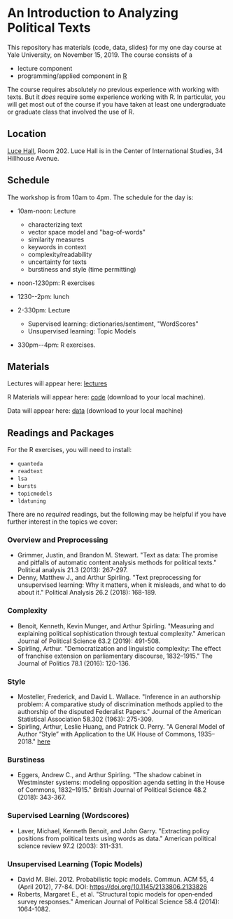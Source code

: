 # An Introduction to Analyzing Political Texts
This repository has materials (code, data, slides) for my one day course at Yale University, on November 15, 2019. The course consists of a
* lecture component
* programming/applied component in [R](https://www.r-project.org/)

The course requires absolutely *no* previous experience with working with texts.  But it *does* require some experience working with R.  In particular, you will get most out of the course if you have taken at least one undergraduate or graduate class that involved the use of R.


## Location
[Luce Hall](https://conferencesandevents.yale.edu/about-us/venues/luce-hall), Room 202. Luce Hall is in the Center of International Studies, 34 Hillhouse Avenue.

## Schedule
The workshop is from 10am to 4pm.  The schedule for the day is: 
* 10am-noon: Lecture
  * characterizing text
  * vector space model and "bag-of-words"
  * similarity measures
  * keywords in context
  * complexity/readability
  * uncertainty for texts
  * burstiness and style (time permitting)
* noon-1230pm: R exercises

* 1230--2pm: lunch

* 2-330pm: Lecture
  * Supervised learning: dictionaries/sentiment, "WordScores"
  * Unsupervised learning: Topic Models 
* 330pm--4pm: R exercises.

## Materials
Lectures will appear here: [lectures](https://github.com/ArthurSpirling/yale_text_course/tree/master/course_lectures)

R Materials will appear here: [code](https://github.com/ArthurSpirling/yale_text_course/tree/master/R_code)  (download to your local machine). 

Data will appear here: [data](https://github.com/ArthurSpirling/yale_text_course/tree/master/data) (download to your local  machine)

## Readings and Packages
For the R exercises, you will need to install:
* `quanteda`
* `readtext`
* `lsa`
* `bursts`
* `topicmodels`
* `ldatuning`

There are no *required* readings, but the following may be helpful if you have further interest in the topics we cover:

### Overview and Preprocessing
* Grimmer, Justin, and Brandon M. Stewart. "Text as data: The promise and pitfalls of automatic content analysis methods for political texts." Political analysis 21.3 (2013): 267-297.
* Denny, Matthew J., and Arthur Spirling. "Text preprocessing for unsupervised learning: Why it matters, when it misleads, and what to do about it." Political Analysis 26.2 (2018): 168-189.

### Complexity
* Benoit, Kenneth, Kevin Munger, and Arthur Spirling. "Measuring and explaining political sophistication through textual complexity." American Journal of Political Science 63.2 (2019): 491-508.
* Spirling, Arthur. "Democratization and linguistic complexity: The effect of franchise extension on parliamentary discourse, 1832–1915." The Journal of Politics 78.1 (2016): 120-136.

### Style
* Mosteller, Frederick, and David L. Wallace. "Inference in an authorship problem: A comparative study of discrimination methods applied to the authorship of the disputed Federalist Papers." Journal of the American Statistical Association 58.302 (1963): 275-309.
* Spirling, Arthur, Leslie Huang, and Patrick O. Perry. "A General Model of Author “Style” with Application to the UK House of Commons, 1935–2018." [here](https://www.nyu.edu/projects/spirling/documents/VeryBoring.pdf)

### Burstiness
* Eggers, Andrew C., and Arthur Spirling. "The shadow cabinet in Westminster systems: modeling opposition agenda setting in the House of Commons, 1832–1915." British Journal of Political Science 48.2 (2018): 343-367.

### Supervised Learning (Wordscores)
* Laver, Michael, Kenneth Benoit, and John Garry. "Extracting policy positions from political texts using words as data." American political science review 97.2 (2003): 311-331.

### Unsupervised Learning (Topic Models)
* David M. Blei. 2012. Probabilistic topic models. Commun. ACM 55, 4 (April 2012), 77-84. DOI: https://doi.org/10.1145/2133806.2133826
* Roberts, Margaret E., et al. "Structural topic models for open‐ended survey responses." American Journal of Political Science 58.4 (2014): 1064-1082.



